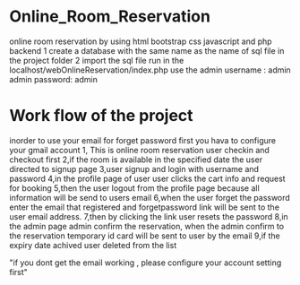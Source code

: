 # Online_Room_Reservation
online room reservation by using html bootstrap css  javascript and php backend
1 create a database with the same name as the name of sql file in the project folder
2 import the sql file 
run in the localhost/webOnlineReservation/index.php
use the admin username : admin
admin password: admin

# Work flow of the project
inorder to use your email for forget password first you hava to configure your gmail account
1, This is online room reservation user checkin and checkout first 
2,if the room is available in the specified date the user directed to signup page 
3,user signup and login with username and password 
4,in the profile page of user user clicks the cart info and request for booking 
5,then the user logout from the profile page because all information will be send to users email 
6,when the user forget the password enter the email that registered and forgetpassword link will be sent to the user email address. 
7,then by clicking the link user resets the password
8,in the admin page admin confirm the reservation, when the admin confirm to the reservation temporary id card will be sent to user by the email 
9,if the expiry date achived user deleted from the list


"if you dont get the email working , please configure your account setting first"
